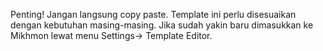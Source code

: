 Penting! Jangan langsung copy paste. Template ini perlu disesuaikan 
dengan kebutuhan masing-masing. 
Jika sudah yakin baru dimasukkan ke Mikhmon lewat menu Settings-> Template Editor.

